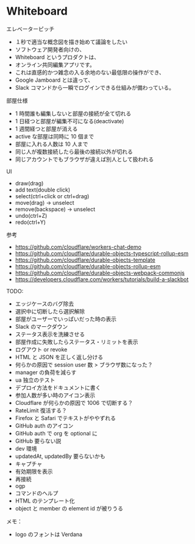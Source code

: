 # Whiteboard

エレベーターピッチ
- １秒で適当な概念図を描き始めて議論をしたい
- ソフトウェア開発者向けの、
- Whiteboard というプロダクトは、
- オンライン共同編集アプリです。
- これは直感的かつ雑念の入る余地のない最低限の操作ができ、
- Google Jamboard とは違って、
- Slack コマンドから一瞬でログインできる仕組みが備わっている。

部屋仕様
- 1 時間誰も編集しないと部屋の接続が全て切れる
- 1 日経つと部屋が編集不可になる(deactivate)
- 1 週間経つと部屋が消える
- active な部屋は同時に 10 個まで
- 部屋に入れる人数は 10 人まで
- 同じ人が複数接続したら最後の接続以外が切れる
- 同じアカウントでもブラウザが違えば別人として扱われる

UI
- draw(drag)
- add text(double click)
- select(ctrl+click or ctrl+drag)
- move(drag) -> unselect
- remove(backspace) -> unselect
- undo(ctrl+Z)
- redo(ctrl+Y)

参考
- https://github.com/cloudflare/workers-chat-demo
- https://github.com/cloudflare/durable-objects-typescript-rollup-esm
- https://github.com/cloudflare/durable-objects-template
- https://github.com/cloudflare/durable-objects-rollup-esm
- https://github.com/cloudflare/durable-objects-webpack-commonjs
- https://developers.cloudflare.com/workers/tutorials/build-a-slackbot

TODO:
- エッジケースのバグ除去
- 選択中に切断したら選択解除
- 部屋がユーザーでいっぱいだった時の表示
- Slack のマークダウン
- ステータス表示を洗練させる
- 部屋作成に失敗したらステータス・リミットを表示
- ログアウト or revoke
- HTML と JSON を正しく返し分ける
- 何らかの原因で session user 数 > ブラウザ数になった？
- manager の負荷を減らす
- ua 独立のテスト
- デプロイ方法をドキュメントに書く
- 参加人数が多い時のアイコン表示
- Cloudflare が何らかの原因で 1006 で切断する？
- RateLimit 復活する？
- Firefox と Safari でテキストがややずれる
- GitHub auth のアイコン
- GitHub auth で org を optional に
- GitHub 要らない説
- dev 環境
- updatedAt, updatedBy 要らないかも
- キャプチャ
- 有効期限を表示
- 再接続
- ogp
- コマンドのヘルプ
- HTML のテンプレート化
- object と member の element id が被りうる

メモ：
- logo のフォントは Verdana